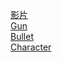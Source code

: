 [影片](https://www.youtube.com/watch?v=oOIDR1KlDG0)  
[Gun](https://snoopethduckduck.itch.io/guns)  
[Bullet](https://wenrexa.itch.io/laser2020)  
[Character](https://bagong-games.itch.io/hana-caraka-base-character)
